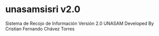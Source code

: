 # unasamsisri v2.0
Sistema de Recojo de Información Versión 2.0 UNASAM
Developed By Cristian Fernando Chávez Torres
